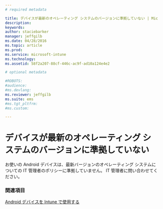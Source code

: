 ```yaml
---
# required metadata

title: デバイスが最新のオペレーティング システムのバージョンに準拠していない | Microsoft Intune
description:
keywords:
author: staciebarker
manager: jeffgilb
ms.date: 04/28/2016
ms.topic: article
ms.prod:
ms.service: microsoft-intune
ms.technology:
ms.assetid: 58f2a207-88cf-446c-ac9f-ad10a124e4e2

# optional metadata

#ROBOTS:
#audience:
#ms.devlang:
ms.reviewer: jeffgilb
ms.suite: ems
#ms.tgt_pltfrm:
#ms.custom:

---
```


# デバイスが最新のオペレーティング システムのバージョンに準拠していない

お使いの Android デバイスは、最新バージョンのオペレーティング システムについての IT 管理者のポリシーに準拠していません。 IT 管理者に問い合わせてください。

### 関連項目
[Android デバイスを Intune で使用する](using-your-android-device-with-intune.md)

<!--HONumber=May16_HO1-->


